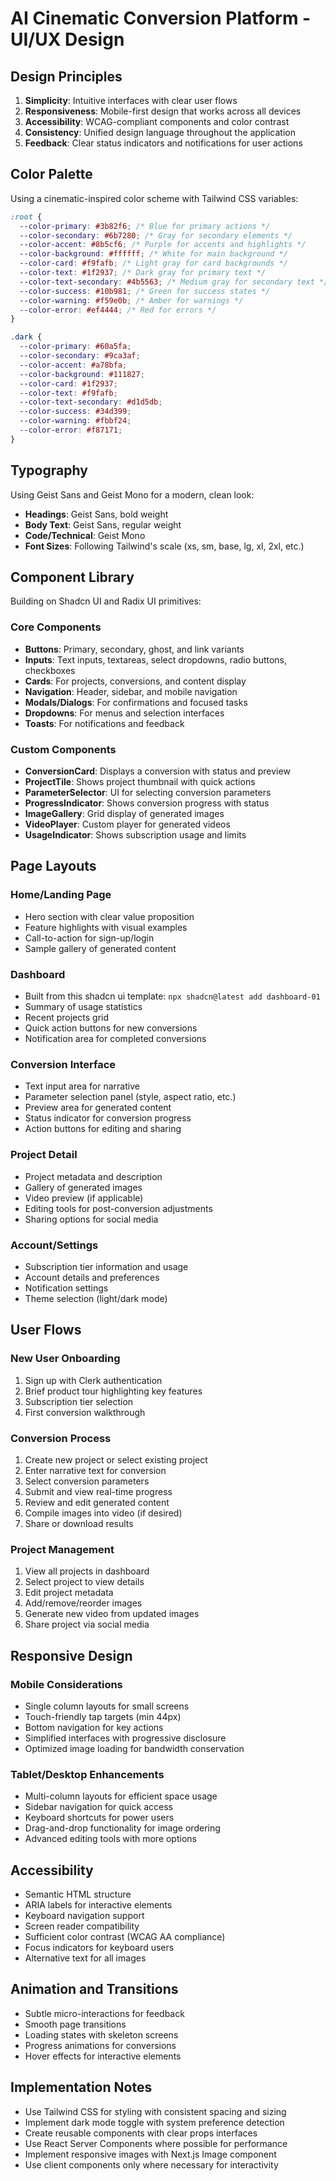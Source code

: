 # AI Cinematic Conversion Platform - UI/UX Design

## Design Principles

1. **Simplicity**: Intuitive interfaces with clear user flows
2. **Responsiveness**: Mobile-first design that works across all devices
3. **Accessibility**: WCAG-compliant components and color contrast
4. **Consistency**: Unified design language throughout the application
5. **Feedback**: Clear status indicators and notifications for user actions

## Color Palette

Using a cinematic-inspired color scheme with Tailwind CSS variables:

```css
:root {
  --color-primary: #3b82f6; /* Blue for primary actions */
  --color-secondary: #6b7280; /* Gray for secondary elements */
  --color-accent: #8b5cf6; /* Purple for accents and highlights */
  --color-background: #ffffff; /* White for main background */
  --color-card: #f9fafb; /* Light gray for card backgrounds */
  --color-text: #1f2937; /* Dark gray for primary text */
  --color-text-secondary: #4b5563; /* Medium gray for secondary text */
  --color-success: #10b981; /* Green for success states */
  --color-warning: #f59e0b; /* Amber for warnings */
  --color-error: #ef4444; /* Red for errors */
}

.dark {
  --color-primary: #60a5fa;
  --color-secondary: #9ca3af;
  --color-accent: #a78bfa;
  --color-background: #111827;
  --color-card: #1f2937;
  --color-text: #f9fafb;
  --color-text-secondary: #d1d5db;
  --color-success: #34d399;
  --color-warning: #fbbf24;
  --color-error: #f87171;
}
```

## Typography

Using Geist Sans and Geist Mono for a modern, clean look:

- **Headings**: Geist Sans, bold weight
- **Body Text**: Geist Sans, regular weight
- **Code/Technical**: Geist Mono
- **Font Sizes**: Following Tailwind's scale (xs, sm, base, lg, xl, 2xl, etc.)

## Component Library

Building on Shadcn UI and Radix UI primitives:

### Core Components

- **Buttons**: Primary, secondary, ghost, and link variants
- **Inputs**: Text inputs, textareas, select dropdowns, radio buttons, checkboxes
- **Cards**: For projects, conversions, and content display
- **Navigation**: Header, sidebar, and mobile navigation
- **Modals/Dialogs**: For confirmations and focused tasks
- **Dropdowns**: For menus and selection interfaces
- **Toasts**: For notifications and feedback

### Custom Components

- **ConversionCard**: Displays a conversion with status and preview
- **ProjectTile**: Shows project thumbnail with quick actions
- **ParameterSelector**: UI for selecting conversion parameters
- **ProgressIndicator**: Shows conversion progress with status
- **ImageGallery**: Grid display of generated images
- **VideoPlayer**: Custom player for generated videos
- **UsageIndicator**: Shows subscription usage and limits

## Page Layouts

### Home/Landing Page

- Hero section with clear value proposition
- Feature highlights with visual examples
- Call-to-action for sign-up/login
- Sample gallery of generated content

### Dashboard

- Built from this shadcn ui template: `npx shadcn@latest add dashboard-01`
- Summary of usage statistics
- Recent projects grid
- Quick action buttons for new conversions
- Notification area for completed conversions

### Conversion Interface

- Text input area for narrative
- Parameter selection panel (style, aspect ratio, etc.)
- Preview area for generated content
- Status indicator for conversion progress
- Action buttons for editing and sharing

### Project Detail

- Project metadata and description
- Gallery of generated images
- Video preview (if applicable)
- Editing tools for post-conversion adjustments
- Sharing options for social media

### Account/Settings

- Subscription tier information and usage
- Account details and preferences
- Notification settings
- Theme selection (light/dark mode)

## User Flows

### New User Onboarding

1. Sign up with Clerk authentication
2. Brief product tour highlighting key features
3. Subscription tier selection
4. First conversion walkthrough

### Conversion Process

1. Create new project or select existing project
2. Enter narrative text for conversion
3. Select conversion parameters
4. Submit and view real-time progress
5. Review and edit generated content
6. Compile images into video (if desired)
7. Share or download results

### Project Management

1. View all projects in dashboard
2. Select project to view details
3. Edit project metadata
4. Add/remove/reorder images
5. Generate new video from updated images
6. Share project via social media

## Responsive Design

### Mobile Considerations

- Single column layouts for small screens
- Touch-friendly tap targets (min 44px)
- Bottom navigation for key actions
- Simplified interfaces with progressive disclosure
- Optimized image loading for bandwidth conservation

### Tablet/Desktop Enhancements

- Multi-column layouts for efficient space usage
- Sidebar navigation for quick access
- Keyboard shortcuts for power users
- Drag-and-drop functionality for image ordering
- Advanced editing tools with more options

## Accessibility

- Semantic HTML structure
- ARIA labels for interactive elements
- Keyboard navigation support
- Screen reader compatibility
- Sufficient color contrast (WCAG AA compliance)
- Focus indicators for keyboard users
- Alternative text for all images

## Animation and Transitions

- Subtle micro-interactions for feedback
- Smooth page transitions
- Loading states with skeleton screens
- Progress animations for conversions
- Hover effects for interactive elements

## Implementation Notes

- Use Tailwind CSS for styling with consistent spacing and sizing
- Implement dark mode toggle with system preference detection
- Create reusable components with clear props interfaces
- Use React Server Components where possible for performance
- Implement responsive images with Next.js Image component
- Use client components only where necessary for interactivity
